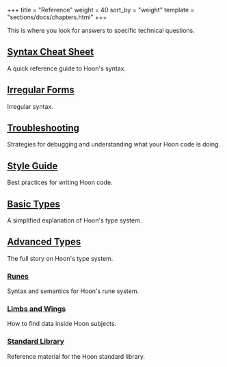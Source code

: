 +++
title = "Reference"
weight = 40
sort_by = "weight"
template = "sections/docs/chapters.html"
+++

This is where you look for answers to specific technical questions.

## [Syntax Cheat Sheet](@/docs/hoon/reference/cheat-sheet.md)

A quick reference guide to Hoon's syntax.

## [Irregular Forms](@/docs/hoon/reference/irregular.md)

Irregular syntax.

## [Troubleshooting](@/docs/hoon/reference/hoon-errors.md)

Strategies for debugging and understanding what your Hoon code is doing.

## [Style Guide](@/docs/hoon/reference/style.md)

Best practices for writing Hoon code.

## [Basic Types](@/docs/hoon/reference/basic.md)

A simplified explanation of Hoon's type system.

## [Advanced Types](@/docs/hoon/reference/advanced.md)

The full story on Hoon's type system.

### [Runes](@/docs/hoon/reference/runes/_index.md)

Syntax and semantics for Hoon's rune system.

### [Limbs and Wings](@/docs/hoon/reference/limbs/_index.md)

How to find data inside Hoon subjects.

### [Standard Library](@/docs/hoon/reference/stdlib/_index.md)

Reference material for the Hoon standard library.

